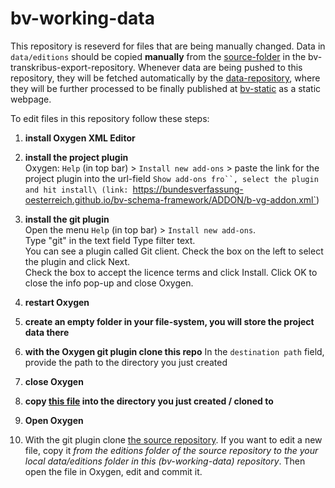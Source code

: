 # bv-working-data

This repository is reseverd for files that are being manually changed. Data in `data/editions` should be copied **manually** from the [source-folder](https://github.com/bundesverfassung-oesterreich/bv-transkribus-export/tree/main/editions) in the bv-transkribus-export-repository.
Whenever data are being pushed to this repository, they will be fetched automatically by the [data-repository](https://github.com/bundesverfassung-oesterreich/bv-data), where they will be further processed to be finally published at [bv-static](https://github.com/bundesverfassung-oesterreich/bv-static) as a static webpage.


To edit files in this repository follow these steps:
1. **install Oxygen XML Editor**
2. **install the project plugin**\
Oxygen: `Help` (in top bar) > `Install new add-ons` > paste the link for the project plugin into the url-field `Show add-ons fro``, select the plugin and hit install\
 (link: `https://bundesverfassung-oesterreich.github.io/bv-schema-framework/ADDON/b-vg-addon.xml`)

3. **install the git plugin**\
Open the menu `Help` (in top bar) > `Install new add-ons`.\
Type "git" in the text field Type filter text.\
You can see a plugin called Git client. Check the box on the left to select the plugin and click Next.\
Check the box to accept the licence terms and click Install.
Click OK to close the info pop-up and close Oxygen.
3. **restart Oxygen**
4. **create an empty folder in your file-system, you will store the project data there**
5. **with the Oxygen git plugin clone this repo**
In the `destination path` field, provide the path to the directory you just created
6. **close Oxygen**
7. **copy [this file](https://raw.githubusercontent.com/bundesverfassung-oesterreich/bv-schema-framework/main/b-vg.xpr "download") into the directory you just created / cloned to**
8. **Open Oxygen**
9. With the git plugin clone [the source repository](https://github.com/bundesverfassung-oesterreich/bv-transkribus-export). If you want to edit a new file, copy it *from the editions folder of the source repository to the your local data/editions folder in this (bv-working-data) repository*. Then open the file in Oxygen, edit and commit it.